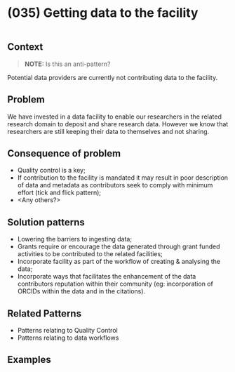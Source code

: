 # (035) Getting data to the facility

<image>

## Context

> **NOTE:**
> Is this an anti-pattern?

Potential data providers are currently not contributing data to the facility.

## Problem

We have invested in a data facility to enable our researchers in the related research domain to deposit and share research data. However we know that researchers are still keeping their data to themselves and not sharing.

## Consequence of problem

- Quality control is a key; 
- If contribution to the facility is mandated it may result in poor description of data and metadata as contributors seek to comply with minimum effort (tick and flick pattern);
- <Any others?>

## Solution patterns

- Lowering the barriers to ingesting data; 
- Grants require or encourage the data generated through grant funded activities to be contributed to the related facilities;
- Incorporate facility as part of the workflow of creating & analysing the data;
- Incorporate ways that facilitates the enhancement of the data contributors reputation within their community (eg: incorporation of ORCIDs within the data and in the citations).

## Related Patterns

- Patterns relating to Quality Control
- Patterns relating to data workflows

## Examples


<links to examples>